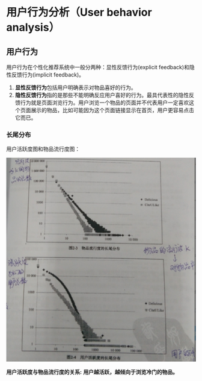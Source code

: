 # 用户行为分析（User behavior analysis）

## 用户行为
用户行为在个性化推荐系统中一般分两种：显性反馈行为(explicit feedback)和隐性反馈行为(implicit feedback)。

1. **显性反馈行为**包括用户明确表示对物品喜好的行为。
2. **隐性反馈行为**指的是那些不能明确反应用户喜好的行为。最具代表性的隐性反馈行为就是页面浏览行为。用户浏览一个物品的页面并不代表用户一定喜欢这个页面展示的物品，比如可能因为这个页面链接显示在首页，用户更容易点击它而已。

### 长尾分布 
用户活跃度图和物品流行度图：

![](https://github.com/bobkentt/Learning-machine-from-scratch-pic/blob/master/practice/pic/578330-20170515202604807-603603790.png)

**用户活跃度与物品流行度的关系:**
**用户越活跃，越倾向于浏览冷门的物品。**


